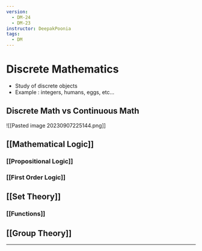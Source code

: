 ```yaml
---
version:
  - DM-24
  - DM-23
instructor: DeepakPoonia
tags:
  - DM
---
```

# Discrete Mathematics
- Study of discrete objects
- Example : integers, humans, eggs, etc...

## Discrete Math vs Continuous Math

![[Pasted image 20230907225144.png]]

## [[Mathematical Logic]]
### [[Propositional Logic]]
### [[First Order Logic]]


## [[Set Theory]]
### [[Functions]]

## [[Group Theory]]



---
